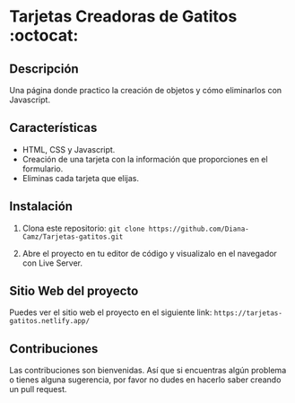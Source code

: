 # Tarjetas Creadoras de Gatitos :octocat:

## Descripción

Una página donde practico la creación de objetos y cómo eliminarlos con Javascript.

## Características
- HTML, CSS y Javascript.
- Creación de una tarjeta con la información que proporciones en el formulario.
- Eliminas cada tarjeta que elijas.

## Instalación

1. Clona este repositorio:
   `git clone https://github.com/Diana-Camz/Tarjetas-gatitos.git`

2. Abre el proyecto en tu editor de código y visualizalo en el navegador con Live Server.

## Sitio Web del proyecto
Puedes ver el sitio web el proyecto en el siguiente link: `https://tarjetas-gatitos.netlify.app/`

## Contribuciones

Las contribuciones son bienvenidas. Así que si encuentras algún problema o tienes alguna sugerencia, por favor no dudes en hacerlo saber creando un pull request.
